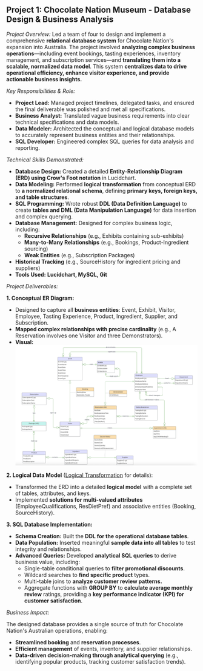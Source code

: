 ## Project 1: Chocolate Nation Museum - Database Design & Business Analysis ##
_Project Overview:_
Led a team of four to design and implement a comprehensive **relational database system** for Chocolate Nation's expansion into Australia. The project involved **analyzing complex business operations**—including event bookings, tasting experiences, inventory management, and subscription services—and **translating them into a scalable, normalized data model**. This system **centralizes data to drive operational efficiency, enhance visitor experience, and provide actionable business insights.**

_Key Responsibilities & Role:_
* **Project Lead:** Managed project timelines, delegated tasks, and ensured the final deliverable was polished and met all specifications.
* **Business Analyst:** Translated vague business requirements into clear technical specifications and data models.
* **Data Modeler:** Architected the conceptual and logical database models to accurately represent business entities and their relationships.
* **SQL Developer:** Engineered complex SQL queries for data analysis and reporting.

_Technical Skills Demonstrated:_
* **Database Design:** Created a detailed **Entity-Relationship Diagram (ERD) using Crow's Foot notation** in Lucidchart.
* **Data Modeling:** Performed **logical transformation** from conceptual ERD to **a normalized relational schema**, defining **primary keys, foreign keys, and table structures**.
* **SQL Programming:** Wrote robust **DDL (Data Definition Language)** to create **tables and DML (Data Manipulation Language)** for data insertion and complex querying.
* **Database Management:** Designed for complex business logic, including:
  * **Recursive Relationships** (e.g., Exhibits containing sub-exhibits)
  * **Many-to-Many Relationships** (e.g., Bookings, Product-Ingredient sourcing)
  * **Weak Entities** (e.g., Subscription Packages)
* **Historical Tracking** (e.g., SourceHistory for ingredient pricing and suppliers)
* **Tools Used:** **Lucidchart, MySQL, Git**

_Project Deliverables:_

**1. Conceptual ER Diagram:**
  * Designed to capture all **business entities**: Event, Exhibit, Visitor, Employee, Tasting Experience, Product, Ingredient, Supplier, and Subscription.
  * **Mapped complex relationships with precise cardinality** (e.g., A Reservation involves one Visitor and three Demonstrators).
  * **Visual:** ![Alt text](EDdiagram.png)

**2. Logical Data Model** ([Logical Transformation](Project1/LogicalTransformation.md) for details):
  * Transformed the ERD into a detailed **logical model** with a complete set of tables, attributes, and keys.
  * Implemented **solutions for multi-valued attributes** (EmployeeQualifications, ResDietPref) and associative entities (Booking, SourceHistory).

**3. SQL Database Implementation:**
  * **Schema Creation:** Built the **DDL for the operational database tables**.
  * **Data Population:** Inserted meaningful **sample data into all tables** to test integrity and relationships.
  * **Advanced Queries:** Developed **analytical SQL queries** to derive business value, including:
    * Single-table conditional queries to **filter promotional discounts**.
    * Wildcard searches to **find specific product** types.
    * Multi-table joins to **analyze customer review patterns.**
    * Aggregate functions with **GROUP BY** to **calculate average monthly review** ratings, providing a **key performance indicator (KPI) for customer satisfaction**.
   
_Business Impact:_

The designed database provides a single source of truth for Chocolate Nation's Australian operations, enabling:

* **Streamlined booking** and **reservation processes**.
* **Efficient management** of events, inventory, and supplier relationships.
* **Data-driven decision-making through analytical querying** (e.g., identifying popular products, tracking customer satisfaction trends).


